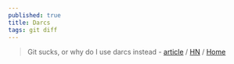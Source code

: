 ```yaml
---
published: true
title: Darcs
tags: git diff
---
```

> Git sucks, or why do I use darcs instead - [article](http://komar.in/en/git-sucks-or-why-do-I-use-darcs-instead/) / [HN](https://news.ycombinator.com/item?id=3947103) / [Home](http://darcs.net/)
